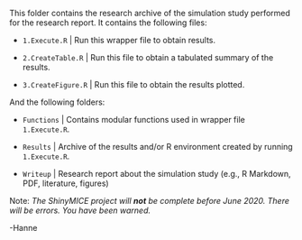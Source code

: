 This folder contains the research archive of the simulation study performed for the research report. It contains the following files:

- `1.Execute.R` | Run this wrapper file to obtain results.

- `2.CreateTable.R` | Run this file to obtain a tabulated summary of the results.

- `3.CreateFigure.R` | Run this file to obtain the results plotted.


And the following folders:

- `Functions` | Contains modular functions used in wrapper file `1.Execute.R`.

- `Results` | Archive of the results and/or R environment created by running `1.Execute.R`.

- `Writeup` | Research report about the simulation study (e.g., R Markdown, PDF, literature, figures)


Note: *The ShinyMICE project will **not** be complete before June 2020. There will be errors. You have been warned.*

-Hanne